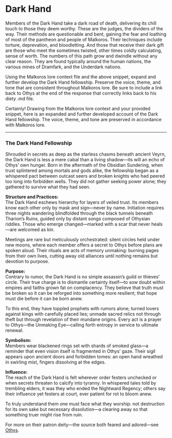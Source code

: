 
# Dark Hand


Members of the Dark Hand take a dark road of death, delivering its chill touch to those they deem worthy. These are the judges, the dividers of the way. Their methods are questionable and bent, gaining the fear and loathing of most of the pantheon and people of Malkoros. Their techniques include torture, deprevation, and bloodletting. And those that receive their dark gift are those who meet the sometimes twisted, other times coldly calculating, sense of worth. The numbers of this path grow and dwindle without any clear reason. They are found typically around the human nations, the various mines of Dramfark, and the Underdark nations.

Using the Malkoros lore context file and the above snippet, expand and further develop the Dark Hand fellowship. Preserve the voice, theme, and tone that are consistent throughout Malkoros lore. Be sure to include a link back to Othys at the end of the response that correctly links back to his diety .md file.

 Certainly! Drawing from the Malkoros lore context and your provided snippet, here is an expanded and further developed account of the Dark Hand fellowship. The voice, theme, and tone are preserved in accordance with Malkoros lore.

---

### The Dark Hand Fellowship

Shrouded in secrets as deep as the starless chasms beneath ancient Veyrn, the Dark Hand is less a mere cabal than a living shadow—its will an echo of Othys’ own hunger. Born in the aftermath of the Obsidian Sundering, when trust splintered among mortals and gods alike, the fellowship began as a whispered pact between outcast seers and broken knights who had peered too long into forbidden wells. They did not gather seeking power alone; they gathered to survive what they had seen.

**Structure and Practices:**  
The Dark Hand eschews hierarchy for layers of veiled trust. Its members know each other only by mask and sign—never by name. Initiation requires three nights wandering blindfolded through the black tunnels beneath Tharion’s Ruins, guided only by distant songs composed of Othysian riddles. Those who emerge changed—marked with a scar that never heals—are welcomed as kin.

Meetings are rare but meticulously orchestrated: silent circles held under new moons, where each member offers a secret to Othys before plans are spoken aloud. Their rituals are acts of memory unmaking: burning pages from their own lives, cutting away old alliances until nothing remains but devotion to purpose.

**Purpose:**  
Contrary to rumor, the Dark Hand is no simple assassin’s guild or thieves’ circle. Their true charge is to dismantle certainty itself—to sow doubt within empires and faiths grown fat on complacency. They believe that truth must be broken so it can be reforged into something more resilient; that hope must die before it can be born anew.

To this end, they have toppled prophets with rumors alone; turned lovers against kings with carefully placed lies; unmade sacred relics not through theft but through revelation of their mundane origins. Every act is a prayer to Othys—the Unmaking Eye—calling forth entropy in service to ultimate renewal.

**Symbolism:**  
Members wear blackened rings set with shards of smoked glass—a reminder that even vision itself is fragmented in Othys’ gaze. Their sigil appears upon ancient doors and forbidden tomes: an open hand wreathed in swirling mist, fingers dissolving at the edges.

**Influence:**  
The reach of the Dark Hand is felt wherever order festers unchecked or when secrets threaten to calcify into tyranny. In whispered tales told by trembling elders, it was they who ended the Nightward Regency; others say their influence yet festers at court, ever patient for rot to bloom anew.

To truly understand them one must face what they worship: not destruction for its own sake but necessary dissolution—a clearing away so that something truer might rise from ruin.

For more on their patron deity—the source both feared and adored—see [Othys](Othys.md).
